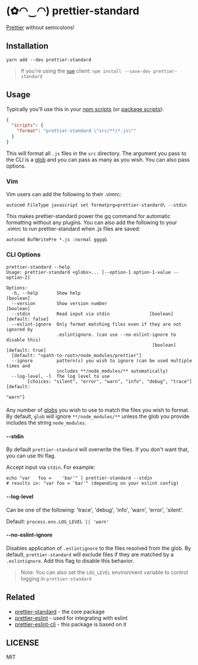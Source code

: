 # (✿◠‿◠) prettier-standard 

[Prettier](https://github.com/prettier/prettier) without semicolons!

## Installation

```
yarn add --dev prettier-standard
```

> If you're using the [`npm`][npm] client: `npm install --save-dev prettier-standard`

## Usage

Typically you'll use this in your [npm scripts][npm scripts] (or [package scripts][package scripts]):

```json
{
  "scripts": {
    "format": "prettier-standard \"src/**/*.js\""
  }
}
```

This will format all `.js` files in the `src` directory. The argument you pass to the CLI
is a [glob][glob] and you can pass as many as you wish. You can also pass options.

### Vim

Vim users can add the following to their .vimrc:

```
autocmd FileType javascript set formatprg=prettier-standard\ --stdin
```

This makes prettier-standard power the gq command for automatic formatting without any plugins. You can also add the following to your .vimrc to run prettier-standard when .js files are saved:

```
autocmd BufWritePre *.js :normal gggqG
```

### CLI Options

```
prettier-standard --help
Usage: prettier-standard <globs>... [--option-1 option-1-value --option-2]

Options:
  -h, --help       Show help                                           [boolean]
  --version        Show version number                                 [boolean]
  --stdin          Read input via stdin               [boolean] [default: false]
  --eslint-ignore  Only format matching files even if they are not ignored by
                   .eslintignore. (can use --no-eslint-ignore to disable this)
                                                       [boolean] [default: true]
  [default: "<path-to-root>/node_modules/prettier"]
  --ignore         pattern(s) you wish to ignore (can be used multiple times and
                   includes **/node_modules/** automatically)
  --log-level, -l  The log level to use
        [choices: "silent", "error", "warn", "info", "debug", "trace"] [default:
                                                                         "warn"]
```

#### <globs>

Any number of [globs][glob] you wish to use to match the files you wish to format. By default, `glob` will ignore
`**/node_modules/**` unless the glob you provide
includes the string `node_modules`.

#### --stdin

By default `prettier-standard` will overwrite the files. If you don't want that, you can use thi flag.

Accept input via `stdin`. For example:

```
echo "var   foo =    'bar'" | prettier-standard --stdin
# results in: "var foo = 'bar'" (depending on your eslint config)
```

#### --log-level

Can be one of the following: 'trace', 'debug', 'info', 'warn', 'error', 'silent'.

Default: `process.env.LOG_LEVEL || 'warn'`

#### --no-eslint-ignore

Disables application of `.eslintignore` to the files resolved from the glob. By
default, `prettier-standard` will exclude files if they are matched by a
`.eslintignore`. Add this flag to disable this behavior.

> Note: You can also set the `LOG_LEVEL` environment variable to control logging in `prettier-standard`

## Related

- [prettier-standard](https://github.com/prettier/prettier) - the core package
- [prettier-eslint](https://github.com/prettier/prettier-eslint) - used for integrating with eslint
- [prettier-eslint-cli](https://github.com/prettier/prettier-eslint-cli) - this package is based on it

## LICENSE

MIT

[yarn]: https://yarnpkg.com/
[npm]: https://www.npmjs.com/
[node]: https://nodejs.org
[build-badge]: https://img.shields.io/travis/sheerun/prettier-standard.svg?style=flat-square
[build]: https://travis-ci.org/sheerun/prettier-standard
[coverage-badge]: https://img.shields.io/codecov/c/github/sheerun/prettier-standard.svg?style=flat-square
[coverage]: https://codecov.io/github/sheerun/prettier-standard
[dependencyci-badge]: https://dependencyci.com/github/sheerun/prettier-standard/badge?style=flat-square
[dependencyci]: https://dependencyci.com/github/sheerun/prettier-standard
[version-badge]: https://img.shields.io/npm/v/prettier-standard.svg?style=flat-square
[package]: https://www.npmjs.com/package/prettier-standard
[downloads-badge]: https://img.shields.io/npm/dm/prettier-standard.svg?style=flat-square
[npm-stat]: http://npm-stat.com/charts.html?package=prettier-standard&from=2016-04-01
[license-badge]: https://img.shields.io/npm/l/prettier-standard.svg?style=flat-square
[license]: https://github.com/sheerun/prettier-standard/blob/master/other/LICENSE
[prs-badge]: https://img.shields.io/badge/PRs-welcome-brightgreen.svg?style=flat-square
[prs]: http://makeapullrequest.com
[donate-badge]: https://img.shields.io/badge/$-support-green.svg?style=flat-square
[donate]: http://kcd.im/donate
[coc-badge]: https://img.shields.io/badge/code%20of-conduct-ff69b4.svg?style=flat-square
[coc]: https://github.com/sheerun/prettier-standard/blob/master/other/CODE_OF_CONDUCT.md
[roadmap-badge]: https://img.shields.io/badge/%F0%9F%93%94-roadmap-CD9523.svg?style=flat-square
[roadmap]: https://github.com/sheerun/prettier-standard/blob/master/other/ROADMAP.md
[examples-badge]: https://img.shields.io/badge/%F0%9F%92%A1-examples-8C8E93.svg?style=flat-square
[examples]: https://github.com/sheerun/prettier-standard/blob/master/other/EXAMPLES.md
[github-watch-badge]: https://img.shields.io/github/watchers/sheerun/prettier-standard.svg?style=social
[github-watch]: https://github.com/sheerun/prettier-standard/watchers
[github-star-badge]: https://img.shields.io/github/stars/sheerun/prettier-standard.svg?style=social
[github-star]: https://github.com/sheerun/prettier-standard/stargazers
[twitter]: https://twitter.com/intent/tweet?text=Check%20out%20prettier-standard!%20https://github.com/sheerun/prettier-standard%20%F0%9F%91%8D
[twitter-badge]: https://img.shields.io/twitter/url/https/github.com/sheerun/prettier-standard.svg?style=social
[emojis]: https://github.com/kentcdodds/all-contributors#emoji-key
[all-contributors]: https://github.com/kentcdodds/all-contributors
[npm scripts]: https://docs.npmjs.com/misc/scripts
[package scripts]: https://github.com/kentcdodds/p-s
[glob]: https://github.com/isaacs/node-glob
